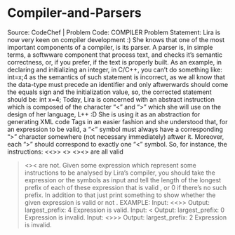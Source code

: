 # Compiler-and-Parsers
Source: CodeChef | Problem Code: COMPILER
Problem Statement:
Lira is now very keen on compiler development :)
She knows that one of the most important components of a compiler, is its parser.
A parser is, in simple terms, a softwware component that process text, and checks it’s semantic correctness, or, if you
prefer, if the text is properly built.
As an example, in declaring and initializing an integer, in C/C++, you can’t do something like:
int=x;4
as the semantics of such statement is incorrect, as we all know that the data-type must precede an identifier and
only aftwerwards should come the equals sign and the initialization value, so, the corrected statement should be:
int x=4;
Today, Lira is concerned with an abstract instruction which is composed of the character “<” and “>” which she will
use on the design of her language, L++ :D
She is using it as an abstraction for generating XML code Tags in an easier fashion and she understood that, for an
expression to be valid, a “<” symbol must always have a corresponding “>” character somewhere (not necessary
immediately) aftwer it. Moreover, each “>” should correspond to exactly one “<” symbol.
So, for instance, the instructions:
<<>>
<>
<><>
are all valid
>>
><><
are not.
Given some expression which represent some instructions to be analysed by Lira’s compiler, you should take the
expression or the symbols as input and tell the length of the longest prefix of each of these expression that is valid ,
or 0 if there’s no such prefix. In addition to that just print something to show whether the given expression is valid or
not .
EXAMPLE:
Input:
<<>>
Output:
largest_prefix: 4
Expression is valid.
Input:
><
Output:
largest_prefix: 0
Expression is invalid.
Input:
<>>>
Output:
largest_prefix: 2
Expression is invalid.
